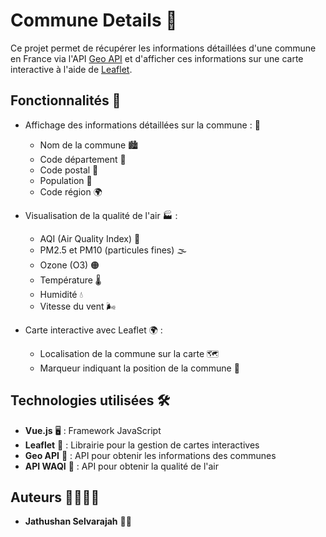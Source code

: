 # Commune Details 📍

Ce projet permet de récupérer les informations détaillées d'une commune en France via l'API [Geo API](https://geo.api.gouv.fr) et d'afficher ces informations sur une carte interactive à l'aide de [Leaflet](https://leafletjs.com/).

## Fonctionnalités 🎯

- Affichage des informations détaillées sur la commune : 📜
  - Nom de la commune 🏙️
  - Code département 📌
  - Code postal 📮
  - Population 👥
  - Code région 🌍

- Visualisation de la qualité de l'air 🏭 :
  - AQI (Air Quality Index) 🌱
  - PM2.5 et PM10 (particules fines) 🌫️
  - Ozone (O3) 🟠
  - Température 🌡️
  - Humidité 💧
  - Vitesse du vent 🌬️

- Carte interactive avec Leaflet 🌍 :
  - Localisation de la commune sur la carte 🗺️
  - Marqueur indiquant la position de la commune 📍

## Technologies utilisées 🛠️

- **Vue.js** 🖥️ : Framework JavaScript
- **Leaflet** 🌿 : Librairie pour la gestion de cartes interactives
- **Geo API** 📡 : API pour obtenir les informations des communes
- **API WAQI** 🌿 : API pour obtenir la qualité de l'air

## Auteurs 👨‍💻👩‍💻

- **Jathushan Selvarajah** 👨‍💻
